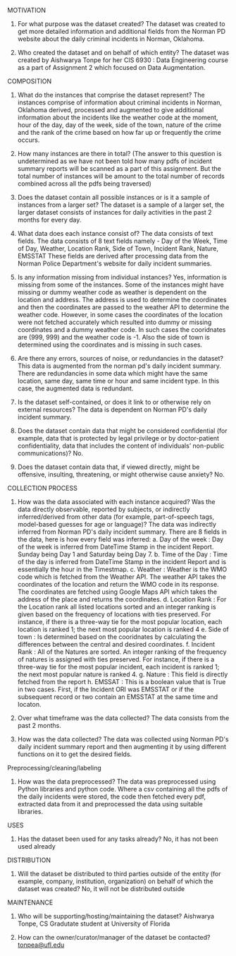 MOTIVATION

1. For what purpose was the dataset created?
The dataset was created to get more detailed information and additional fields from the Norman PD website about the daily 
criminal incidents in Norman, Oklahoma.

2. Who created the dataset and on behalf of which entity? 
The dataset was created by Aishwarya Tonpe for her CIS 6930 : Data Engineering course as a part of Assignment 2 which 
focused on Data Augmentation.

COMPOSITION

1. What do the instances that comprise the dataset represent?
The instances comprise of information about criminal incidents in Norman, Oklahoma derived, processed and augmented to give 
additional information about the incidents like the weather code at the moment, hour of the day, day of the week, side of the town,
nature of the crime and the rank of the crime based on how far up or frequently the crime occurs.

2. How many instances are there in total?
(The answer to this question is undetermined as we have not been told how many pdfs of incident summary reports will be scanned as a 
part of this assignment. But the total number of instances will be amount to the total number of records combined across all the pdfs being traversed)

3. Does the dataset contain all possible instances or is it a sample of instances from a larger set?
The dataset is a sample of a larger set, the larger dataset consists of instances for daily activities in the past 2 months for every day.

4. What data does each instance consist of?
The data consists of text fields. The data consists of 8 text fields namely - 
Day of the Week, Time of Day, Weather, Location Rank, Side of Town,  Incident Rank, Nature, EMSSTAT
These fields are derived after processing data from the Norman Police Department's website for daily incident summaries. 

5. Is any information missing from individual instances?
Yes, information is missing from some of the instances. Some of the instances might have missing or dummy weather code as weather is 
dependent on the location and address. The address is used to determine the coordinates and then the coordinates are passed to the
weather API to determine the weather code. However, in some cases the coordinates of the location were not fetched accurately which
resulted into dummy or missing coordinates and a dummy weather code. In such cases the cooridnates are (999, 999) and the weather code
is -1. Also the side of town is determined using the coordinates and is missing in such cases.

6. Are there any errors, sources of noise, or redundancies in the dataset?
This data is augmented from the norman pd's daily incident summary. There are redundancies in some data which might have the same location,
same day, same time or hour and same incident type. In this case, the augmented data is redundant.

7. Is the dataset self-contained, or does it link to or otherwise rely on external resources?
The data is dependent on Norman PD's daily incident summary.

8. Does the dataset contain data that might be considered confidential (for example, data that is protected by legal privilege or by 
doctor-patient confidentiality, data that includes the content of individuals’ non-public communications)?
No.

9. Does the dataset contain data that, if viewed directly, might be offensive, insulting, threatening, or might otherwise cause anxiety?
No.

COLLECTION PROCESS
1. How was the data associated with each instance acquired? Was the data directly observable, 
reported by subjects, or indirectly inferred/derived from other data (for example, part-of-speech tags, model-based guesses for 
age or language)?
The data was indirectly inferred from Norman PD's daily incident summary. There are 8 fields in the data, here is how every field was 
inferred:
a. Day of the week : Day of the week is inferred from DateTime Stamp in the incident Report. Sunday being Day 1 and Saturday being Day 7.
b. Time of the Day : Time of the day is inferred from DateTime Stamp in the incident Report and is essentially the hour in the Timestmap.
c. Weather : Weather is the WMO code which is fetched from the Weather API. The weather API takes the coordinates of the location and 
return the WMO code in its response. The coordinates are fetched using Google Maps API which takes the address of the place and returns
the coordinates.
d. Location Rank : For the Location rank all listed locations sorted and an integer ranking is given based on the frequency of locations 
with ties preserved. For instance, if there is a three-way tie for the most popular location, each location is ranked 1; 
the next most popular location is ranked 4
e. Side of town : Is determined based on the cooridnates by calculating the differences between the central and desired coordinates.
f. Incident Rank : All of the Natures are sorted. An integer ranking of the frequency of natures is assigned with ties preserved. 
For instance, if there is a three-way tie for the most popular incident, each incident is ranked 1; the next most popular nature 
is ranked 4.
g. Nature : This field is directly fetched from the report
h. EMSSAT : This is a boolean value that is True in two cases. First, if the Incident ORI was EMSSTAT or if the subsequent record or 
two contain an EMSSTAT at the same time and locaton.

2. Over what timeframe was the data collected?
The data consists from the past 2 months.

3. How was the data collected?
The data was collected using Norman PD's daily incident summary report and then augmenting it by using different functions on it
to get the desired fields.

Preprocessing/cleaning/labeling
1. How was the data preprocessed?
The data was preprocessed using Python libraries and python code. Where a csv containing all the pdfs of the daily incidents were
stored, the code then fetched every pdf, extracted data from it and preprocessed the data using suitable libraries.

USES
1. Has the dataset been used for any tasks already?
No, it has not been used already


DISTRIBUTION
1. Will the dataset be distributed to third parties outside of the entity (for example, company, institution, organization) on 
behalf of which the dataset was created?
No, it will not be distributed outside


MAINTENANCE
1. Who will be supporting/hosting/maintaining the dataset?
Aishwarya Tonpe, CS Gradutate student at University of Florida

2. How can the owner/curator/manager of the dataset be contacted?
tonpea@ufl.edu


